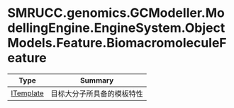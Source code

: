 ﻿
# SMRUCC.genomics.GCModeller.ModellingEngine.EngineSystem.ObjectModels.Feature.BiomacromoleculeFeature

|Type|Summary|
|----|-------|
|[ITemplate](./ITemplate.md)|目标大分子所具备的模板特性|

